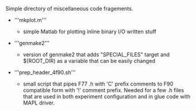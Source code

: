 Simple directory of miscellaneous code fragements.

* '''mkplot.m'''
  - simple Matlab for plotting inline binary I/O written stuff 
  
* '''genmake2'''
  - version of genmake2 that adds "SPECIAL_FILES" target and $(ROOT_DIR) as
    a variable that can be easily changed
    
* '''prep_header_4f90.sh'''
  - small script that pipes F77 .h with 'C' prefix comments to F90 compatible form
    with '!' comment prefix. Needed for a few .h files that are used in both experiment
    configuration and in glue code with MAPL driver.
